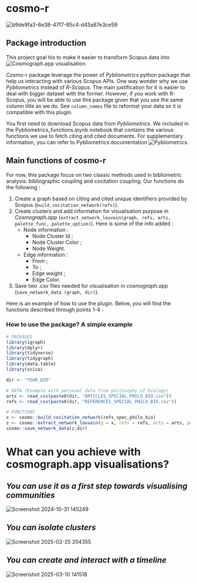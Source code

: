 # cosmo-r
![b9de9fa3-6e38-47f7-85c4-d45a87e3ce59](https://github.com/user-attachments/assets/7c66e0a4-887e-4fdc-a709-ee4a47166099)

## Package introduction
This project goal his to make it easier to transform Scopus data into ![Cosmograph.app visualisation](https://cosmograph.app/run/). 

_Cosmo-r_ package leverage the power of _Pybliometrics_ python package that help us interacting with various Scopus APIs. One way wonder why we use _Pybliometrics_ instead of _R-Scopus_. The main justification for it is easier to deal with bigger dataset with the former. However, if you work with R-Scopus, you will be able to use this package given that you use the same column title as we do. See `column_names` file to reformat your data so it is compatible with this plugin. 

You first need to download Scopus data from _Pybliometrics_. We included in the Pybliometrics_functions.ipynb notebook that contains the various functions we use to fetch citing and cited documents. For supplementary information, you can refer to Pybliometrics documentation ![Pybliometrics](pybliometrics.readthedocs.io). 

## Main functions of cosmo-r
For now, this package focus on two classic methods used in bibliometric analysis: bibliographic coupling and cocitation coupling. 
Our functions do the following : 
1. Create a graph based on citing and cited unique identifiers provided by Scopus (`build_cocitation_network(refs)`). 
3. Create clusters and add information for visualisation purpose in _Cosmograph.app_ (`extract_network_louvain(graph, refs, arts, palette_func, palette_option)`). Here is some of the info added : 
	- Node information : 
		- Node Cluster Id ; 
		- Node Cluster Color ; 
		- Node Weight.
	- Edge information : 
		- From ;  
		- To ; 
		- Edge weight ; 
		- Edge Color.
4. Save two .csv files needed for visualisation in _cosmograph.app_ (`save_network_data (graph, dir)`). 

Here is an example of how to use the plugin. Below, you will find the functions described through points 1-4 : 

### How to use the package? A simple example
```r
# PACKAGES
library(igraph)
library(dplyr)
library(tidyverse)
library(tidygraph)
library(data.table)
library(scico)

dir <- "YOUR_DIR"

# DATA (Example with personal data from philosophy of biology) 
arts <- read_csv(paste0(dir, "ARTICLES_SPECIAL_PHILO_BIO.csv"))
refs <- read_csv(paste0(dir, "REFERENCES_SPECIAL_PHILO_BIO.csv"))

# FUNCTIONS
x <- cosmo::build_cocitation_network(refs_spec_philo_bio)
z <- cosmo::extract_network_louvain(g = x, refs = refs, arts = arts, palette_func = scico,  palette_option = "hawaii")
cosmo::save_network_data(z,dir)
```

# What can you achieve with cosmograph.app visualisations? 
## _You can use it as a first step towards visualising communities_
![Screenshot 2024-10-31 145249](https://github.com/user-attachments/assets/2d68e066-5970-4571-81d3-fdf337ff0fd5)
## _You can isolate clusters_
![Screenshot 2025-02-25 204355](https://github.com/user-attachments/assets/776f6995-6833-40d5-83c0-77ecd2b1360e)
## _You can create and interact with a timeline_
![Screenshot 2025-03-10 141518](https://github.com/user-attachments/assets/b4953c99-ff42-4d66-ae9d-b611c82d54bf)

